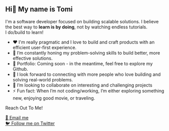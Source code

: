## Hi👋 My name is Tomi
I'm a software developer focused on building scalable solutions. I believe the best way to **learn is by doing**, not by watching endless tutorials.  
I do/build to learn!


- ❤️ I'm really pragmatic and I love to build and craft products with an efficient user-first experience.
- 🔭 I’m constantly honing my problem-solving skills to build better, more effective solutions.
- 💼 Portfolio: Coming soon - in the meantime, feel free to explore my Github.
- 🤔 I look forward to connecting with more people who love building and solving real-world problems.
- 👯 I’m looking to collaborate on interesting and challenging projects
- ⚡ Fun fact: When I’m not coding/working, I’m either exploring something new, enjoying good movie, or traveling.

Reach Out To Me!

[📧 Email me](mailto:remioluwatomicephas@gmail.com)     
[🐦 Follow me on Twitter](https://x.com/remioluwatomi)


  
